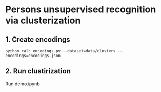 # Persons unsupervised recognition via clusterization

## 1. Create encodings

```
python calc_encodings.py --dataset=data/clusters --encodings=encodings.json
```

## 2. Run clustirization

Run demo.ipynb
